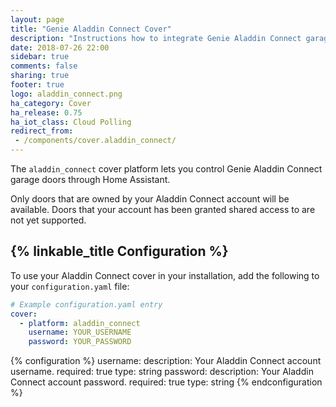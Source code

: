 ```yaml
---
layout: page
title: "Genie Aladdin Connect Cover"
description: "Instructions how to integrate Genie Aladdin Connect garage door covers into Home Assistant."
date: 2018-07-26 22:00
sidebar: true
comments: false
sharing: true
footer: true
logo: aladdin_connect.png
ha_category: Cover
ha_release: 0.75
ha_iot_class: Cloud Polling
redirect_from:
 - /components/cover.aladdin_connect/
---
```


The `aladdin_connect` cover platform lets you control Genie Aladdin Connect garage doors through Home Assistant.

<p class='note'>
Only doors that are owned by your Aladdin Connect account will be available. Doors that your account has been granted shared access to are not yet supported.
</p>

## {% linkable_title Configuration %}

To use your Aladdin Connect cover in your installation, add the following to your `configuration.yaml` file:

```yaml
# Example configuration.yaml entry
cover:
  - platform: aladdin_connect
    username: YOUR_USERNAME
    password: YOUR_PASSWORD
```

{% configuration %}
username:
  description: Your Aladdin Connect account username.
  required: true
  type: string
password:
  description: Your Aladdin Connect account password.
  required: true
  type: string
{% endconfiguration %}
